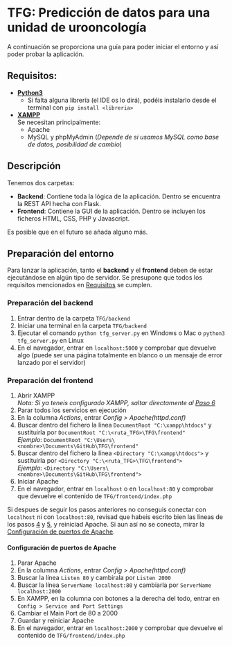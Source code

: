 # TFG: Predicción de datos para una unidad de urooncología
A continuación se proporciona una guía para poder iniciar el entorno y así poder probar la aplicación.

## Requisitos:
  - [**Python3**](https://www.python.org/downloads/)
    - Si falta alguna librería (el IDE os lo dirá), podéis instalarlo desde el terminal con ```pip install <libreria>```
  - [**XAMPP**](https://www.apachefriends.org/download.html)
    <br>Se necesitan principalmente:
    - Apache
    - MySQL y phpMyAdmin (*Depende de si usamos MySQL como base de datos, posibilidad de cambio*)

## Descripción
Tenemos dos carpetas:
  - **Backend**: Contiene toda la lógica de la aplicación. Dentro se encuentra la REST API hecha con Flask.
  - **Frontend**: Contiene la GUI de la aplicación. Dentro se incluyen los ficheros HTML, CSS, PHP y Javascript.

Es posible que en el futuro se añada alguno más.

## Preparación del entorno
Para lanzar la aplicación, tanto el **backend** y el **frontend** deben de estar ejecutándose en algún tipo de servidor.
Se presupone que todos los requisitos mencionados en [Requisitos](#Requisitos) se cumplen.

### Preparación del backend
  1. Entrar dentro de la carpeta ```TFG/backend```
  2. Iniciar una terminal en la carpeta ```TFG/backend```
  3. Ejecutar el comando ```python tfg_server.py``` en Windows o Mac o ```python3 tfg_server.py``` en Linux
  4. En el navegador, entrar en ```localhost:5000``` y comprobar que devuelve algo (puede ser una página totalmente en blanco 
  o un mensaje de error lanzado por el servidor)
  
 ### Preparación del frontend
  1. Abrir XAMPP
  <br> *Nota: Si ya teneis configurado XAMPP, saltar directamente al [Paso 6](#frontend_init_apache)*
  2. Parar todos los servicios en ejecución
  3. En la columna *Actions*, entrar *Config > Apache(httpd.conf)*
  4. Buscar dentro del fichero la línea ```DocumentRoot "C:\xampp\htdocs"``` y sustituirla por ```DocumentRoot "C:\<ruta_TFG>\TFG\frontend"```<a name="frontend_document_root"></a>
  <br>*Ejemplo*: ```DocumentRoot "C:\Users\<nombre>\Documents\GitHub\TFG\frontend"```
  5. Buscar dentro del fichero la línea ```<Directory "C:\xampp\htdocs">``` y sustituirla por ```<Directory "C:\<ruta_TFG>\TFG\frontend">```<a name="frontend_directory">
  <br>*Ejemplo*: ```<Directory "C:\Users\<nombre>\Documents\GitHub\TFG\frontend">```
  6. Iniciar Apache<a name="frontend_init_apache"></a>
  7. En el navegador, entrar en ```localhost``` o en ```localhost:80``` y comprobar que devuelve el contenido de ```TFG/frontend/index.php```

 Si despues de seguir los pasos anteriores no conseguis conectar con ```localhost``` ni con ```localhost:80```, revisad que habeis escrito bien las lineas de los pasos [4](#frontend_document_root)
 y [5](#frontend_directory), y reiniciad Apache. Si aun así no se conecta, mirar la [Configuración de puertos de Apache](#configuracion_puertos).
  
 #### Configuración de puertos de Apache<a name="configuracion_puertos">
  1. Parar Apache
  2. En la columna *Actions*, entrar *Config > Apache(httpd.conf)*
  3. Buscar la línea ```Listen 80``` y cambirala por ```Listen 2000```
  4. Buscar la línea ```ServerName localhost:80``` y cambiarla por ```ServerName localhost:2000```
  5. En XAMPP, en la columna con botones a la derecha del todo, entrar en ```Config > Service and Port Settings```
  6. Cambiar el Main Port de 80 a 2000
  7. Guardar y reiniciar Apache
  7. En el navegador, entrar en ```localhost:2000``` y comprobar que devuelve el contenido de ```TFG/frontend/index.php```
  
  
